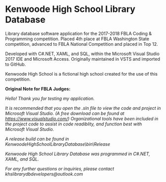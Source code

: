 # Kenwoode High School Library Database

Library database software application for the 2017-2018 FBLA Coding & Programming competition. Placed 4th place at FBLA Washington State competition, advanced to FBLA National Competition and placed in Top 12.

Developed with C#.NET, XAML, and SQL, within the Microsoft Visual Studio 2017 IDE and Microsoft Access.
Originally maintained in VSTS and imported to GitHub.

Kenwoode High School is a fictional high school created for the use of this competition.
 
 
 
 
 
 
 
 
 
 
 
 
**Original Note for FBLA Judges:**

_Hello! Thank you for testing my application._

_It is recommended that you open the .sln file to view the code and project in Microsoft Visual Studio._
_(A free download can be found at https://www.visualstudio.com/)_
_Organizational tools have been included in the project code to assist in code readiblity,_
_and function best with Microsoft Visual Studio._

_A release build can be found in KenwoodeHighSchoolLibraryDatabase\bin\Release_

_Kenwoode High School Library Database was programmed in C#.NET, XAML, and SQL._








_For any further questions or inquiries, please contact khslibrarydbdevelopers@outlook.com_
